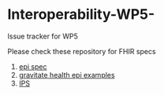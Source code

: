 # Interoperability-WP5-
Issue tracker for WP5

Please check these repository for FHIR specs

1. [epi spec](https://github.com/HL7/emedicinal-product-info)
2. [gravitate health epi examples](https://github.com/hl7-eu/gravitate-health)
3. [IPS](https://github.com/hl7-eu/gravitate-health-ips)
